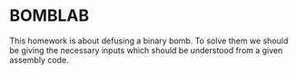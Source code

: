 # BOMBLAB
This homework is about defusing a binary bomb. To solve them we should be giving the necessary inputs which should be understood from a given assembly code. 

